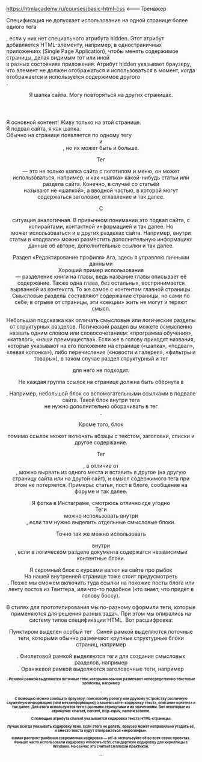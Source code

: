 https://htmlacademy.ru/courses/basic-html-css <---Тренажер

Спецификация не допускает использование на одной странице более одного тега <main>, если у них нет специального атрибута hidden. Этот атрибут добавляется HTML-элементу, например, в одностраничных приложениях (Single Page Application), чтобы менять содержимое страницы, делая видимым тот или иной <main> в разных состояниях приложения. Атрибут hidden указывает браузеру, что элемент не должен отображаться и использоваться в момент, когда отображается и используется содержимое другого <main>.

<header>
  Я шапка сайта. Могу повторяться на других страницах.
</header>
<main>
  Я основной контент! Живу только на этой странице.
</main>
<footer>
  Я подвал сайта, я как шапка.
</footer>
Обычно на странице появляется по одному тегу <header> и <footer>, но их может быть и больше.

Тег <header> — это не только шапка сайта с логотипом и меню, он может использоваться, например, и как «шапка» какой-нибудь статьи или раздела сайта. Конечно, в случае со статьёй <header> называют не «шапкой», а вводной частью, в которой могут содержаться заголовки, оглавление и так далее.

С <footer> ситуация аналогичная. В привычном понимании это подвал сайта, с копирайтами, контактной информацией и так далее. Но <footer> может использоваться и в других разделах сайта. Например, внутри статьи в «подвале» можно разместить дополнительную информацию: данные об авторе, дополнительные ссылки и так далее.

<section>
  Раздел «Редактирование профиля» Ага, здесь я управляю личными данными
</section>
Хороший пример использования <section> — разделение книги на главы, ведь название главы описывает её содержание. Также одна глава, без остальных, воспринимается вырванной из контекста. То же самое с контентом главной страницы. Смысловые разделы составляют содержание страницы, но сами по себе, в отрыве от страницы, эти «секции» жить не могут и теряют смысл.

Небольшая подсказка как отличать смысловые или логические разделы от структурных разделов. Логический раздел вы можете осмысленно назвать одним словом или словосочетанием: «программа обучения», «каталог», «наши преимущества». Если же в голову приходят названия, которые указывают на его положение на странице («шапка», «подвал», «левая колонка»), либо перечисления («новости и галерея», «фильтры и товары»), в таком случае раздел структурный и тег <section> для него не подходит.

Не каждая группа ссылок на странице должна быть обёрнута в <nav>. Например, небольшой блок со вспомогательными ссылками в подвале сайта. Такой блок внутри тега <footer> не нужно дополнительно оборачивать в тег <nav>.

Кроме того, блок <nav> помимо ссылок может включать абзацы с текстом, заголовки, списки и другое содержание.

Тег <article>, в отличие от <section>, можно вырвать из одного места и вставить в другое (на другую страницу сайта или на другой сайт), и смысл содержимого тега при этом не потеряется. Примеры: статья, пост в блоге, сообщение на форуме и так далее.

<article>
  Я фотка в Инстаграме, смотрюсь отлично где угодно
</article>
Теги <section> можно использовать внутри <article>, если там нужно выделить отдельные смысловые блоки.

Точно так же можно использовать <article> внутри <section>, если в логическом разделе документа содержатся независимые контентные блоки.
<aside>
  Я скромный блок с курсами валют на сайте про рыбок
</aside>
На нашей внутренней странице тоже стоит предусмотреть <aside>. Позже мы сможем включить туда ссылки на похожие посты блога или ленту постов из Твиттера, или что-то подобное (кто знает, что придёт в голову боссу).

В стилях для прототипирования мы по-разному оформили теги, которые применяются для решения разных задач. При этом мы опирались на систему типов спецификации HTML. Вот расшифровка:

Пунктиром выделен особый тег <body>.
Синей рамкой выделяются поточные теги, которыми обычно размечают крупные структурные блоки страниц, например <main>.
Фиолетовой рамкой выделяются теги для создания смысловых разделов, например <section>.
Оранжевой рамкой выделяются заголовочные теги, например <h1>.
Розовой рамкой выделяются поточные теги, которыми обычно размечают непосредственно текстовые элементы, например <p>.

С помощью <meta> можно сообщать браузеру, поисковому роботу или другому устройству различную служебную информацию (или метаинформацию) о вашем сайте: кодировку текста, описание контента и так далее. Для этого используются теги <meta> с разными атрибутами и их значениями. Вот некоторые из атрибутов: charset, content, http-equiv, name и scheme.

С помощью атрибута charset указывается кодировка текста HTML-страницы:

<meta charset="название кодировки">
Лучше всегда указывать кодировку явно. Если этого не делать, браузер может неправильно угадать её, и вместо текста будут отображаться «иероглифы».

Самая распространённая современная кодировка — utf-8. Используйте её во всех своих проектах. Раньше часто использовали кодировку windows-1251, стандартную кодировку для кириллицы в Windows. Но сейчас это считается плохой практикой.

<meta>, <link>, <title> и другие теги, включаемые в <head>, имеют особый тип содержимого — метасодержимое. Они не отображаются на странице напрямую, а служат для хранения информации о документе и для взаимосвязи документа с другими документами и системами.
С помощью метатегов можно добавить на страницу информацию полезную для поисковых систем: перечень ключевых слов и краткое описание страницы.

Перечень ключевых слов задаётся тегом <meta>, у которого атрибут name имеет значение keywords. Ключевые слова (самые важные слова из содержания страницы) перечисляются в атрибуте content через запятую:

<meta name="keywords" content="важные, ключевые, слова">
Раньше этот тег был очень важен для поисковиков. Каково положение дел сейчас? Мы бы с удовольствием вам поведали, но это большой секрет Яндекса и Гугла.

Краткое описание страницы задаётся похожим образом, только значение атрибута name меняется на description:

<meta name="description" content="краткое описание">
Краткое описание (или аннотация) страницы часто используется поисковиками при отображении результатов поиска.

<link rel="stylesheet" href="outlines-alternate.css"> чтото там меняет
